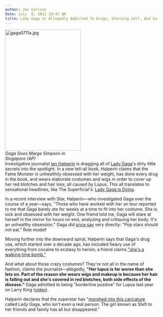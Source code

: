 ```yaml
---
author: Jen Carlson
date: July  8, 2011 10:47 AM
title: Lady Gaga Is Allegedly Addicted To Drugs, Starving Self, And Suffering From Lupus
---
```


<p><span class="mt-enclosure mt-enclosure-image" style="display: inline;"> </span></p><div class="image-left" style=" width:250px; "> <img alt="gaga0711a.jpg" src="https://web.archive.org/web/20130320023726im_/http://gothamist.com/attachments/arts_jen/gaga0711a.jpg" width="250" height="400"> <br> <i><span class="photo_caption">Gaga Goes Marge Simpson in Singapore (AP)</span></i></div> Investigative journalist <a href="https://web.archive.org/web/20130320023726/http://ianundercover.com/">Ian Halperin</a> is dragging all of <a href="https://web.archive.org/web/20130320023726/http://gothamist.com/tags/ladygaga">Lady Gaga</a>&apos;s dirty little secrets into the spotlight. In a new tell-all book, Halperin claims that the Fame Monster is unhealthily obsessed with her weight, has done every drug in the book, and wears elaborate costumes and wigs in order to cover up her red blotches and hair loss, all caused by Lupus. This all translates to sensational headlines, like The Superficial&apos;s: <a href="https://web.archive.org/web/20130320023726/http://www.thesuperficial.com/lady-gaga-lupus-eating-disorder-drugs-ian-halperin-07-2011">Lady Gaga Is Dying</a>.<p></p>

<p>In a recent interview with Star, Halperin&#x2014;who investigated Gaga over the course of a year&#x2014;says, &quot;Those who have worked with her on tour reported to me that Gaga barely ate for weeks at a time to fit into her costume. She is sick and obsessed with her weight. One friend told me, Gaga will stare at herself in the mirror for hours on end, analyzing and critiquing her body. It&apos;s an unhealthy obsession.&quot; Gaga <em>did</em> <a href="https://web.archive.org/web/20130320023726/http://abcnews.go.com/Entertainment/SummerConcert/lady-gaga-admits-testing-borderline-positive-lupus/story?id=10805293">once say</a> very directly: &quot;Pop stars should not eat.&quot; Role model!</p>

<p>Moving further into the downward spiral, Halperin says that Gaga&apos;s drug use, which started over a decade ago, has included heavy use of everything from cocaine to ecstasy to heroin; a friend claims <a href="https://web.archive.org/web/20130320023726/http://www.radaronline.com/exclusives/2011/07/lady-gaga-ian-halperin-tell-all-explosive-revelations-drugs-diet-accusations">&quot;she&apos;s a walking time bomb.&quot;</a></p>

<p>And what about those crazy costumes? They&apos;re not all in the name of fashion, claims the journalist&#x2014;allegedly, <strong>&quot;Her lupus is far worse than she lets on. Part of the reason she wears wigs and makeup is because her hair is falling out and she&apos;s covered in red blotches, both side effects of the disease.&quot;</strong> Gaga admitted to being &quot;borderline positive&quot; for Lupus last year on Larry King (<a href="https://web.archive.org/web/20130320023726/http://www.youtube.com/watch?v=Wm-dKXFADR4">video</a>).</p>

<p>Halperin declares that the superstar has &quot;<a href="https://web.archive.org/web/20130320023726/http://gothamist.com/2010/09/10/gaga_7.php">morphed into this caricature</a> called Lady Gaga, who isn&apos;t even a real person. The girl known as Stefi to her friends and family has all but disappeared.&quot;</p>